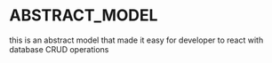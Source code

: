 # ABSTRACT_MODEL
this is an abstract model that made it easy for developer to react with database CRUD operations
